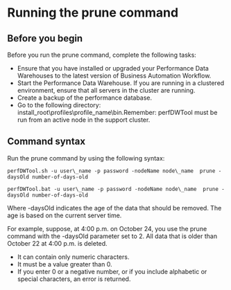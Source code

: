 # Running the prune command

## Before you begin

Before you run the prune command,
complete the following tasks:

- Ensure that you have installed or upgraded your Performance Data
Warehouses to the latest version of Business Automation Workflow.
- Start the Performance Data Warehouse. If you are running in a
clustered environment, ensure that all servers in the cluster are
running.
- Create a backup of the performance database.
- Go to the following directory: install\_root\profiles\profile\_name\bin.Remember: perfDWTool must be run from an active node in the
support cluster.

## Command syntax

Run the prune command
by using the following syntax:

<!-- image -->

<!-- image -->

```
perfDWTool.sh -u user\_name -p password -nodeName node\_name  prune -daysOld number-of-days-old
```

<!-- image -->

```
perfDWTool.bat -u user\_name -p password -nodeName node\_name  prune -daysOld number-of-days-old
```

Where -daysOld indicates
the age of the data that should be removed. The age is based on the
current server time.

For example, suppose, at 4:00 p.m. on
October 24, you use the prune command with the -daysOld parameter
set to 2. All data that is older than October
22 at 4:00 p.m. is deleted.

- It can contain only numeric characters.
- It must be a value greater than 0.
- If you enter 0 or a negative number, or
if you include alphabetic or special characters, an error is returned.